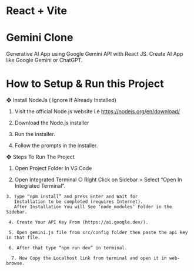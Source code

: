 # React + Vite
# Gemini Clone
Generative AI App using Google Gemini API with React JS. Create AI App  like Google Gemini or ChatGPT.

# How to Setup & Run this Project
 ❖ Install NodeJs ( Ignore If Already Installed)

  1. Visit the official Node.js website i.e
       https://nodejs.org/en/download/

  2. Download the Node.js installer

  3. Run the installer.

  4. Follow the prompts in the installer.

  ❖ Steps To Run The Project

   1. Open Project Folder In VS Code
   
   2. Open Integrated Terminal
      ○ Right Click on Sidebar > Select “Open In Integrated Terminal”.

    3. Type “npm install” and press Enter and Wait for
       Installation to be completed (requires Internet).
       After Installation You will See ‘node_modules’ Folder in the Sidebar.

     4. Create Your API Key From (https://ai.google.dev/).
     
     5. Open gemini.js file from src/config folder then paste the api key in that file.

     6. After that type “npm run dev” in terminal.

      7. Now Copy the Localhost link from terminal and open it in web-browse.